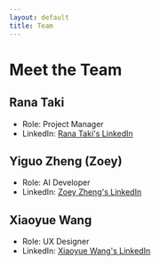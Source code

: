 ```yaml
---
layout: default
title: Team
---
```


# Meet the Team

## Rana Taki
- Role: Project Manager
- LinkedIn: [Rana Taki's LinkedIn]([https://www.linkedin.com/in/rana-taki](https://www.linkedin.com/in/rana-taki-76725b192/))

## Yiguo Zheng (Zoey)
- Role: AI Developer
- LinkedIn: [Zoey Zheng's LinkedIn]([https://www.linkedin.com/in/zoey-zheng](https://www.linkedin.com/in/zoey-zheng-stanford/))

## Xiaoyue Wang
- Role: UX Designer
- LinkedIn: [Xiaoyue Wang's LinkedIn]([https://www.linkedin.com/in/xiaoyue-wang](https://www.linkedin.com/in/xiaoyue-wang-611029232/))
